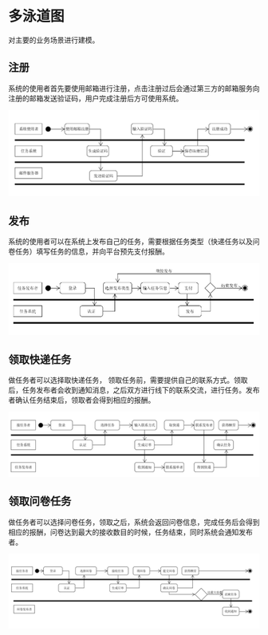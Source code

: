 # 多泳道图

对主要的业务场景进行建模。

## 注册

系统的使用者首先要使用邮箱进行注册，点击注册过后会通过第三方的邮箱服务向注册的邮箱发送验证码，用户完成注册后方可使用系统。

![注册泳道图](https://github.com/sysuswsad/mission_craft/raw/master/docs/imgs/regist_activity.png)


## 发布

系统的使用者可以在系统上发布自己的任务，需要根据任务类型（快递任务以及问卷任务）填写任务的信息，并向平台预先支付报酬。

![发布泳道图](https://github.com/sysuswsad/mission_craft/raw/master/docs/imgs/publish_activity.png)

## 领取快递任务

做任务者可以选择取快递任务， 领取任务前，需要提供自己的联系方式。领取后，任务发布者会收到通知消息，之后双方进行线下的联系交流，进行任务。发布者确认任务结束后，领取者会得到相应的报酬。

![领取快递泳道图](https://github.com/sysuswsad/mission_craft/raw/master/docs/imgs/kd_activity.png)

## 领取问卷任务

做任务者可以选择问卷任务，领取之后，系统会返回问卷信息，完成任务后会得到相应的报酬，问卷达到最大的接收数目的时候，任务结束，同时系统会通知发布者。

![领取问卷泳道图](https://github.com/sysuswsad/mission_craft/blob/master/docs/imgs/wj_activity.png)

